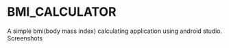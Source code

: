 # BMI_CALCULATOR
A simple bmi(body mass index) calculating application using android studio.
Screenshots

